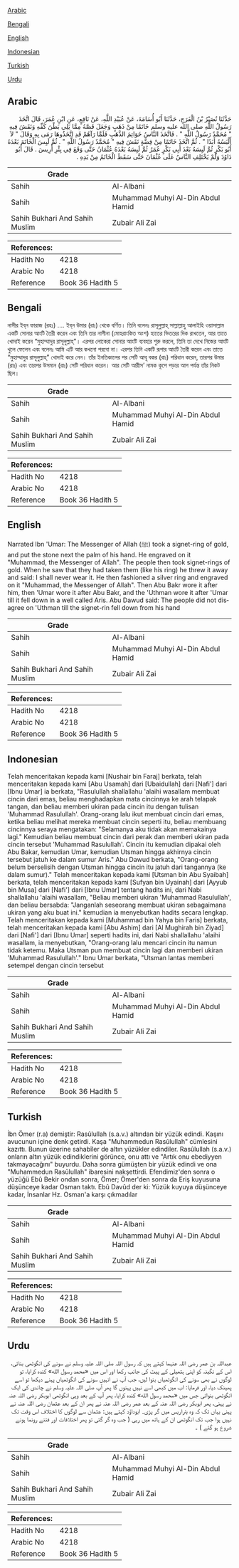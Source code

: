 [Arabic](#arabic)

[Bengali](#bengali)

[English](#english)

[Indonesian](#indonesian)

[Turkish](#turkish)

[Urdu](#urdu)

## Arabic


<div dir="rtl" lang="ar" style={{fontSize:'larger',backgroundColor:'#f8f9fa',padding:20}}>
حَدَّثَنَا نُصَيْرُ بْنُ الْفَرَجِ، حَدَّثَنَا أَبُو أُسَامَةَ، عَنْ عُبَيْدِ اللَّهِ، عَنْ نَافِعٍ، عَنِ ابْنِ عُمَرَ، قَالَ اتَّخَذَ رَسُولُ اللَّهِ صلى الله عليه وسلم خَاتَمًا مِنْ ذَهَبٍ وَجَعَلَ فَصَّهُ مِمَّا يَلِي بَطْنَ كَفِّهِ وَنَقَشَ فِيهِ ‏"‏ مُحَمَّدٌ رَسُولُ اللَّهِ ‏"‏ ‏.‏ فَاتَّخَذَ النَّاسُ خَوَاتِمَ الذَّهَبِ فَلَمَّا رَآهُمْ قَدِ اتَّخَذُوهَا رَمَى بِهِ وَقَالَ ‏"‏ لاَ أَلْبَسُهُ أَبَدًا ‏"‏ ‏.‏ ثُمَّ اتَّخَذَ خَاتَمًا مِنْ فِضَّةٍ نَقَشَ فِيهِ ‏"‏ مُحَمَّدٌ رَسُولُ اللَّهِ ‏"‏ ‏.‏ ثُمَّ لَبِسَ الْخَاتَمَ بَعْدَهُ أَبُو بَكْرٍ ثُمَّ لَبِسَهُ بَعْدَ أَبِي بَكْرٍ عُمَرُ ثُمَّ لَبِسَهُ بَعْدَهُ عُثْمَانُ حَتَّى وَقَعَ فِي بِئْرِ أَرِيسَ ‏.‏ قَالَ أَبُو دَاوُدَ وَلَمْ يَخْتَلِفِ النَّاسُ عَلَى عُثْمَانَ حَتَّى سَقَطَ الْخَاتَمُ مِنْ يَدِهِ ‏.‏
</div>
<div style={{backgroundColor:'#f8f9fa',padding:20, marginBottom: 10}}><table> <thead> <tr> <th>Grade</th> <th></th> </tr> </thead> <tbody> <tr><td>Sahih</td><td>Al-Albani</td></tr><tr><td>Sahih</td><td>Muhammad Muhyi Al-Din Abdul Hamid</td></tr><tr><td>Sahih Bukhari And Sahih Muslim</td><td>Zubair Ali Zai</td></tr></tbody></table><table> <thead> <tr> <th>References:</th> <th></th> </tr> </thead> <tbody><tr><td>Hadith No</td><td>4218</td></tr><tr><td>Arabic No</td><td>4218</td></tr><tr><td>Reference</td><td>Book 36 Hadith 5</td></tr></tbody></table></div>

## Bengali


<div dir="ltr" lang="bn" style={{fontSize:'larger',backgroundColor:'#f8f9fa',padding:20}}>
নাসীর ইব্‌ন ফারাজ (রহঃ) .... ইব্‌ন উমার (রাঃ) থেকে বর্ণিত। তিনি বলেনঃ রাসূলুল্লাহ্‌ সাল্লাল্লাহু আলাইহি ওয়াসাল্লাম একটি সোনার আংটি তৈরী করেন এবং তিনি তার নাগীনা (মোহরাংকিত অংশ) হাতের ভিতরের দিক রাখতেন, আর তাতে খোদাই করেন “মুহাম্মাদুর রাসূলুল্লাহ্‌”। এরপর লোকেরা সোনার আংটি ব্যবহার শুরু করলে, তিনি তা দেখে নিজের আংটি খুলে ফেলেন এবং বলেনঃ আমি এটি আর কখনো পরবো না। এরপর তিনি একটি রূপার আংটি তৈরী করেন এবং তাতে “মুহাম্মাদুর রাসূলুল্লাহ্‌” খোদাই করে নেন। তাঁর ইনতিকালের পর সেটি আবূ বকর (রাঃ) পরিধান করেন, তারপর উমার (রাঃ) এবং তারপর উসমান (রাঃ) সেটি পরিধান করেন। আর সেটি আরীস’ নামক কূপে পড়ার আগ পর্যন্ত তাঁর নিকট ছিল।
</div>
<div style={{backgroundColor:'#f8f9fa',padding:20, marginBottom: 10}}><table> <thead> <tr> <th>Grade</th> <th></th> </tr> </thead> <tbody> <tr><td>Sahih</td><td>Al-Albani</td></tr><tr><td>Sahih</td><td>Muhammad Muhyi Al-Din Abdul Hamid</td></tr><tr><td>Sahih Bukhari And Sahih Muslim</td><td>Zubair Ali Zai</td></tr></tbody></table><table> <thead> <tr> <th>References:</th> <th></th> </tr> </thead> <tbody><tr><td>Hadith No</td><td>4218</td></tr><tr><td>Arabic No</td><td>4218</td></tr><tr><td>Reference</td><td>Book 36 Hadith 5</td></tr></tbody></table></div>

## English


<div dir="ltr" lang="en" style={{fontSize:'larger',backgroundColor:'#f8f9fa',padding:20}}>
Narrated Ibn 'Umar: The Messenger of Allah (ﷺ) took a signet-ring of gold, and put the stone next the palm of his hand. He engraved on it "Muhammad, the Messenger of Allah". The people then took signet-rings of gold. When he saw that they had taken them (like his ring) he threw it away and said: I shall never wear it. He then fashioned a silver ring and engraved on it "Muhammad, the Messenger of Allah". Then Abu Bakr wore it after him, then 'Umar wore it after Abu Bakr, and the 'Uthman wore it after 'Umar till it fell down in a well called Aris. Abu Dawud said: The people did not disagree on 'Uthman till the signet-rin fell down from his hand
</div>
<div style={{backgroundColor:'#f8f9fa',padding:20, marginBottom: 10}}><table> <thead> <tr> <th>Grade</th> <th></th> </tr> </thead> <tbody> <tr><td>Sahih</td><td>Al-Albani</td></tr><tr><td>Sahih</td><td>Muhammad Muhyi Al-Din Abdul Hamid</td></tr><tr><td>Sahih Bukhari And Sahih Muslim</td><td>Zubair Ali Zai</td></tr></tbody></table><table> <thead> <tr> <th>References:</th> <th></th> </tr> </thead> <tbody><tr><td>Hadith No</td><td>4218</td></tr><tr><td>Arabic No</td><td>4218</td></tr><tr><td>Reference</td><td>Book 36 Hadith 5</td></tr></tbody></table></div>

## Indonesian


<div dir="ltr" lang="id" style={{fontSize:'larger',backgroundColor:'#f8f9fa',padding:20}}>
Telah menceritakan kepada kami [Nushair bin Faraj] berkata, telah menceritakan kepada kami [Abu Usamah] dari [Ubaidullah] dari [Nafi'] dari [Ibnu Umar] ia berkata, "Rasulullah shallallahu 'alaihi wasallam membuat cincin dari emas, beliau menghadapkan mata cincinnya ke arah telapak tangan, dan beliau memberi ukiran pada cincin itu dengan tulisan 'Muhammad Rasulullah'. Orang-orang lalu ikut membuat cincin dari emas, ketika beliau melihat mereka membuat cincin seperti itu, beliau membuang cincinnya seraya mengatakan: "Selamanya aku tidak akan memakainya lagi." Kemudian beliau membuat cincin dari perak dan memberi ukiran pada cincin tersebut 'Muhammad Rasulullah'. Cincin itu kemudian dipakai oleh Abu Bakar, kemudian Umar, kemudian Utsman hingga akhirnya cincin tersebut jatuh ke dalam sumur Aris." Abu Dawud berkata, "Orang-orang belum berselisih dengan Utsman hingga cincin itu jatuh dari tangannya (ke dalam sumur)." Telah menceritakan kepada kami [Utsman bin Abu Syaibah] berkata, telah menceritakan kepada kami [Sufyan bin Uyainah] dari [Ayyub bin Musa] dari [Nafi'] dari [Ibnu Umar] tentang hadits ini, dari Nabi shallallahu 'alaihi wasallam, "Beliau memberi ukiran 'Muhammad Rasulullah', dan beliau bersabda: "Janganlah seseorang membuat ukiran sebagaimana ukiran yang aku buat ini." kemudian ia menyebutkan hadits secara lengkap. Telah menceritakan kepada kami [Muhammad bin Yahya bin Faris] berkata, telah menceritakan kepada kami [Abu Ashim] dari [Al Mughirah bin Ziyad] dari [Nafi'] dari [Ibnu Umar] seperti hadits ini, dari Nabi shallallahu 'alaihi wasallam, ia menyebutkan, "Orang-orang lalu mencari cincin itu namun tidak ketemu. Maka Utsman pun membuat cincin lagi dan memberi ukiran 'Muhammad Rasulullah'." Ibnu Umar berkata, "Utsman lantas memberi setempel dengan cincin tersebut
</div>
<div style={{backgroundColor:'#f8f9fa',padding:20, marginBottom: 10}}><table> <thead> <tr> <th>Grade</th> <th></th> </tr> </thead> <tbody> <tr><td>Sahih</td><td>Al-Albani</td></tr><tr><td>Sahih</td><td>Muhammad Muhyi Al-Din Abdul Hamid</td></tr><tr><td>Sahih Bukhari And Sahih Muslim</td><td>Zubair Ali Zai</td></tr></tbody></table><table> <thead> <tr> <th>References:</th> <th></th> </tr> </thead> <tbody><tr><td>Hadith No</td><td>4218</td></tr><tr><td>Arabic No</td><td>4218</td></tr><tr><td>Reference</td><td>Book 36 Hadith 5</td></tr></tbody></table></div>

## Turkish


<div dir="ltr" lang="tr" style={{fontSize:'larger',backgroundColor:'#f8f9fa',padding:20}}>
İbn Ömer (r.a) demiştir: Rasûlullah (s.a.v.) altından bir yüzük edindi. Kaşını avucunun içine denk getirdi. Kaşa "Muhammedun Rasûlullah" cümlesini kazıttı. Bunun üzerine sahabîler de altın yüzükler edindiler. Rasûlullah (s.a.v.) onların altın yüzük edindiklerini görünce, onu attı ve "Artık onu ebediyyen takmayacağını" buyurdu. Daha sonra gümüşten bir yüzük edindi ve ona "Muhammedun Rasûlullah" ibaresini nakşettirdi. Efendimiz'den sonra o yüzüğü Ebû Bekir ondan sonra, Ömer; Ömer'den sonra da Eriş kuyusuna düşünceye kadar Osman taktı. Ebû Davûd der ki: Yüzük kuyuya düşünceye kadar, İnsanlar Hz. Osman'a karşı çıkmadılar
</div>
<div style={{backgroundColor:'#f8f9fa',padding:20, marginBottom: 10}}><table> <thead> <tr> <th>Grade</th> <th></th> </tr> </thead> <tbody> <tr><td>Sahih</td><td>Al-Albani</td></tr><tr><td>Sahih</td><td>Muhammad Muhyi Al-Din Abdul Hamid</td></tr><tr><td>Sahih Bukhari And Sahih Muslim</td><td>Zubair Ali Zai</td></tr></tbody></table><table> <thead> <tr> <th>References:</th> <th></th> </tr> </thead> <tbody><tr><td>Hadith No</td><td>4218</td></tr><tr><td>Arabic No</td><td>4218</td></tr><tr><td>Reference</td><td>Book 36 Hadith 5</td></tr></tbody></table></div>

## Urdu


<div dir="rtl" lang="ur" style={{fontSize:'larger',backgroundColor:'#f8f9fa',padding:20}}>
عبداللہ بن عمر رضی اللہ عنہما کہتے ہیں کہ رسول اللہ صلی اللہ علیہ وسلم نے سونے کی انگوٹھی بنائی، اس کے نگینہ کو اپنی ہتھیلی کے پیٹ کی جانب رکھا اور اس میں «محمد رسول الله» کندہ کرایا، تو لوگوں نے بھی سونے کی انگوٹھیاں بنوا لیں، جب آپ نے انہیں سونے کی انگوٹھیاں پہنے دیکھا تو اسے پھینک دیا، اور فرمایا: اب میں کبھی اسے نہیں پہنوں گا پھر آپ صلی اللہ علیہ وسلم نے چاندی کی ایک انگوٹھی بنوائی جس میں «محمد رسول الله» کندہ کرایا، پھر آپ کے بعد وہی انگوٹھی ابوبکر رضی اللہ عنہ نے پہنی، پھر ابوبکر رضی اللہ عنہ کے بعد عمر رضی اللہ عنہ نے پھر ان کے بعد عثمان رضی اللہ عنہ نے پہنی یہاں تک کہ وہ بئراریس میں گر پڑی۔ ابوداؤد کہتے ہیں: عثمان سے لوگوں کا اختلاف اس وقت تک نہیں ہوا جب تک انگوٹھی ان کے ہاتھ میں رہی ( جب وہ گر گئی تو پھر اختلافات اور فتنے رونما ہونے شروع ہو گئے ) ۔
</div>
<div style={{backgroundColor:'#f8f9fa',padding:20, marginBottom: 10}}><table> <thead> <tr> <th>Grade</th> <th></th> </tr> </thead> <tbody> <tr><td>Sahih</td><td>Al-Albani</td></tr><tr><td>Sahih</td><td>Muhammad Muhyi Al-Din Abdul Hamid</td></tr><tr><td>Sahih Bukhari And Sahih Muslim</td><td>Zubair Ali Zai</td></tr></tbody></table><table> <thead> <tr> <th>References:</th> <th></th> </tr> </thead> <tbody><tr><td>Hadith No</td><td>4218</td></tr><tr><td>Arabic No</td><td>4218</td></tr><tr><td>Reference</td><td>Book 36 Hadith 5</td></tr></tbody></table></div>